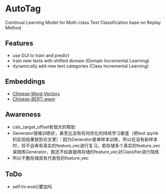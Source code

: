# AutoTag

Continual Learning Model for Multi-class Text Classification base on Replay Method

## Features

- use GUI to train and predict
- train new texts with shifted domain (Domain Incremental Learning)
- dynamically add new text categories (Class Incremental Learning)

## Embeddings

- [Chinese-Word-Vectors](https://github.com/Embedding/Chinese-Word-Vectors)
- [Chinese-BERT-wwm](https://github.com/ymcui/Chinese-BERT-wwm)

## Awareness

- calc_target_offset有很大的帮助
- Generator很难训练好，甚至比没有任何优化的持续学习都差（把test.ipynb的实验结果放到论文里）：因为Generator是单样本训练，所以在没有新样本时，将不会再有真实的feature_vec进行复习。若存储多个真实的feature_vec来陪练Generator，那还不如直接用存储的feature_vec对Classifier进行陪练
- 所以干脆存储具有代表性的feature_vec

## ToDo

- self.lm.eval()要加吗
